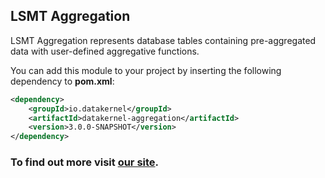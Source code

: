 ## LSMT Aggregation

LSMT Aggregation represents database tables containing pre-aggregated data with user-defined aggregative functions.

You can add this module to your project by inserting the following dependency to **pom.xml**:

```xml
<dependency>
    <groupId>io.datakernel</groupId>
    <artifactId>datakernel-aggregation</artifactId>
    <version>3.0.0-SNAPSHOT</version>
</dependency>
```

### To find out more visit [our site](https://datakernel.io/docs/components/cloud/aggregation.html).
